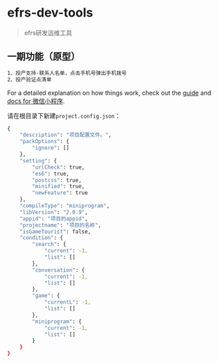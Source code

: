 # efrs-dev-tools

> efrs研发运维工具

## 一期功能（原型）

``` bash
1、投产支持-联系人名单，点击手机号弹出手机拨号
2、投产验证点清单
```

For a detailed explanation on how things work, check out the [guide](https://mp.weixin.qq.com/wxopen) and [docs for 微信小程序](https://developers.weixin.qq.com/miniprogram/dev/index.html).

请在根目录下新建`project.config.json`：
``` bash
{
	"description": "项目配置文件。",
	"packOptions": {
		"ignore": []
	},
	"setting": {
		"urlCheck": true,
		"es6": true,
		"postcss": true,
		"minified": true,
		"newFeature": true
	},
	"compileType": "miniprogram",
	"libVersion": "2.0.9",
	"appid": "项目的appid",
	"projectname": "项目的名称",
	"isGameTourist": false,
	"condition": {
		"search": {
			"current": -1,
			"list": []
		},
		"conversation": {
			"current": -1,
			"list": []
		},
		"game": {
			"currentL": -1,
			"list": []
		},
		"miniprogram": {
			"current": -1,
			"list": []
		}
	}
}


```